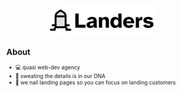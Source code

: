 <div align="center">
  <picture>
    <source media="(prefers-color-scheme: dark)" srcset="/assets/logos/landers-dark.svg?v=1">
    <img alt="Latitude Logo" src="/assets/logos/landers.svg" width="280"/>
  </picture>
</div>

## About

- 💻 quasi web-dev agency
- 🧬 sweating the details is in our DNA
- 🤝 we nail landing pages so you can focus on landing customers
